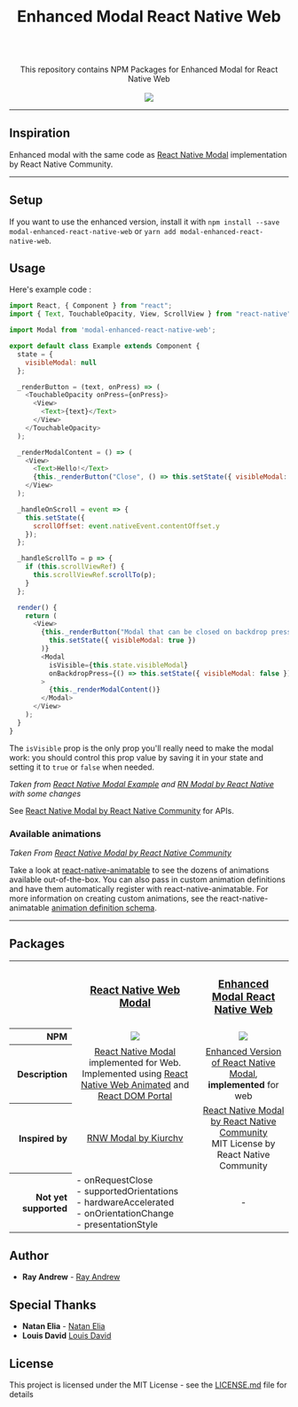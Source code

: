 <h1 align="center">
  <br>
  Enhanced Modal React Native Web
  <br>
  <br>
</h1>

<p align="center">
  <br />
  This repository contains NPM Packages for Enhanced Modal for React Native Web
  <br />
  <br />
  <a href="https://nodei.co/npm/modal-enhanced-react-native-web/"><img src="https://nodei.co/npm/modal-enhanced-react-native-web.png?downloads=true&downloadRank=true&stars=true"></a>
</p>

---

## Inspiration

Enhanced modal with the same code as [React Native Modal](https://github.com/react-native-community/react-native-modal) implementation by React Native Community.

---

## Setup

If you want to use the enhanced version, install it with `npm install --save modal-enhanced-react-native-web` or `yarn add modal-enhanced-react-native-web`.

## Usage

Here's example code :

```javascript
import React, { Component } from "react";
import { Text, TouchableOpacity, View, ScrollView } from "react-native";

import Modal from 'modal-enhanced-react-native-web';

export default class Example extends Component {
  state = {
    visibleModal: null
  };

  _renderButton = (text, onPress) => (
    <TouchableOpacity onPress={onPress}>
      <View>
        <Text>{text}</Text>
      </View>
    </TouchableOpacity>
  );

  _renderModalContent = () => (
    <View>
      <Text>Hello!</Text>
      {this._renderButton("Close", () => this.setState({ visibleModal: false }))}
    </View>
  );

  _handleOnScroll = event => {
    this.setState({
      scrollOffset: event.nativeEvent.contentOffset.y
    });
  };

  _handleScrollTo = p => {
    if (this.scrollViewRef) {
      this.scrollViewRef.scrollTo(p);
    }
  };

  render() {
    return (
      <View>
        {this._renderButton("Modal that can be closed on backdrop press", () =>
          this.setState({ visibleModal: true })
        )}
        <Modal
          isVisible={this.state.visibleModal}
          onBackdropPress={() => this.setState({ visibleModal: false })}
        >
          {this._renderModalContent()}
        </Modal>
      </View>
    );
  }
}
```

The `isVisible` prop is the only prop you'll really need to make the modal work: you should control this prop value by saving it in your state and setting it to `true` or `false` when needed.

_Taken from [React Native Modal Example](https://snack.expo.io/@kulack/react-native-modal-example) and [RN Modal by React Native](https://github.com/react-native-community/react-native-modal) with some changes_

See [React Native Modal by React Native Community](https://github.com/react-native-community/react-native-modal) for APIs.

### Available animations

_Taken From [React Native Modal by React Native Community](https://github.com/react-native-community/react-native-modal)_

Take a look at [react-native-animatable](https://github.com/oblador/react-native-animatable) to see the dozens of animations available out-of-the-box. You can also pass in custom animation definitions and have them automatically register with react-native-animatable. For more information on creating custom animations, see the react-native-animatable [animation definition schema](https://github.com/oblador/react-native-animatable#animation-definition-schema).

---

## Packages

<table width="100%">
  <tr>
    <th>&nbsp;</th>
    <th>
      <h3><a href="https://github.com/rayandrews/react-native-web-modal/tree/master/packages/modal-react-native-web">React Native Web Modal</a></h3>
    </th>
    <th>
      <h3><a href="https://github.com/rayandrews/react-native-web-modal/tree/master/packages/modal-enhanced-react-native-web">Enhanced Modal React Native Web</a></h3>
    </th>
  <tr>
  <tr>
    <th align="right">NPM</th>
    <td align="center">
      <a href="https://nodei.co/npm/modal-react-native-web/"><img src="https://nodei.co/npm/modal-react-native-web.png?downloads=true&downloadRank=true&stars=true" /></a>
    </td>
    <td align="center">
      <a href="https://nodei.co/npm/modal-enhanced-react-native-web/"><img src="https://nodei.co/npm/modal-enhanced-react-native-web.png?downloads=true&downloadRank=true&stars=true" /></a>
    </td>
  </tr>
  <tr>
    <th align="right">Description</th>
    <td align="center"><a href="">React Native Modal</a> implemented for Web.<br />
    Implemented using
    <a href="https://github.com/necolas/react-native-web">React Native Web Animated</a> and <a href="https://reactjs.org/docs/portals.html">React DOM Portal</a><br />
    </td>
    <td align="center"><a href="https://github.com/react-native-community/react-native-modal">Enhanced Version of React Native Modal</a>, <b>implemented</b> for web<br />
    </td>
  </tr>
  <tr>
    <th align="right">Inspired by</th>
    <td align="center">
      <a href="https://github.com/kiurchv/react-native-web-modal">RNW Modal by Kiurchv</a>
    </td>
    <td align="center">
      <a href="https://github.com/react-native-community/react-native-modal">React Native Modal by React Native Community</a><br />
      MIT License by React Native Community</a>
    </td>
  </tr>
  <tr>
    <th align="right">Not yet supported</th>
    <td align="left">
      - onRequestClose<br />
      - supportedOrientations<br />
      - hardwareAccelerated<br />
      - onOrientationChange<br />
      - presentationStyle<br />
    </td>
    <td align="center">-</td>
  </tr>
</table>

## Author

* **Ray Andrew** - [Ray Andrew](https://github.com/rayandrews)

## Special Thanks

* **Natan Elia** - [Natan Elia](https://github.com/natanelia)
* **Louis David** [Louis David](https://github.com/louvidc)

## License

This project is licensed under the MIT License - see the [LICENSE.md](LICENSE.md) file for details